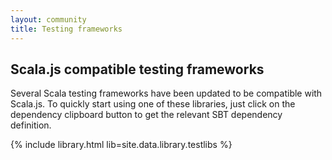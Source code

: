```yaml
---
layout: community
title: Testing frameworks
---
```


## Scala.js compatible testing frameworks

Several Scala testing frameworks have been updated to be compatible with Scala.js. To quickly start using one of these
libraries, just click on the dependency clipboard button to get the relevant SBT dependency definition.

{% include library.html lib=site.data.library.testlibs %}







